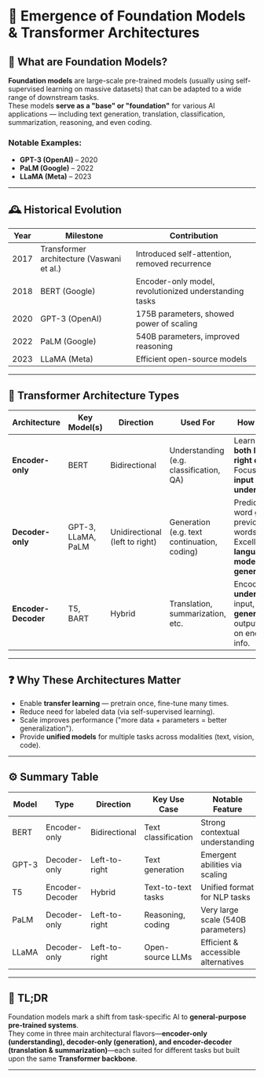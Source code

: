 # 🧠 Emergence of Foundation Models & Transformer Architectures

## 📍 What are Foundation Models?

**Foundation models** are large-scale pre-trained models (usually using self-supervised learning on massive datasets) that can be adapted to a wide range of downstream tasks.  
These models **serve as a "base" or "foundation"** for various AI applications — including text generation, translation, classification, summarization, reasoning, and even coding.

### Notable Examples:
- **GPT-3 (OpenAI)** – 2020
- **PaLM (Google)** – 2022
- **LLaMA (Meta)** – 2023

---

## 🕰️ Historical Evolution

| Year | Milestone                                  | Contribution                            |
|------|--------------------------------------------|------------------------------------------|
| 2017 | Transformer architecture (Vaswani et al.)  | Introduced self-attention, removed recurrence |
| 2018 | BERT (Google)                              | Encoder-only model, revolutionized understanding tasks |
| 2020 | GPT-3 (OpenAI)                             | 175B parameters, showed power of scaling |
| 2022 | PaLM (Google)                              | 540B parameters, improved reasoning      |
| 2023 | LLaMA (Meta)                               | Efficient open-source models             |

---

## 🧩 Transformer Architecture Types

| Architecture     | Key Model(s)       | Direction | Used For                        | How It Works |
|------------------|--------------------|-----------|----------------------------------|--------------|
| **Encoder-only** | BERT               | Bidirectional | Understanding (e.g. classification, QA) | Learns from **both left and right context**. Focused on **input understanding**. |
| **Decoder-only** | GPT-3, LLaMA, PaLM | Unidirectional (left to right) | Generation (e.g. text continuation, coding) | Predicts next word given previous words. Excellent at **language modeling and generation**. |
| **Encoder-Decoder** | T5, BART           | Hybrid     | Translation, summarization, etc. | Encoder **understands** input, decoder **generates** output based on encoded info. |

---

## ❓ Why These Architectures Matter

- Enable **transfer learning** — pretrain once, fine-tune many times.
- Reduce need for labeled data (via self-supervised learning).
- Scale improves performance ("more data + parameters = better generalization").
- Provide **unified models** for multiple tasks across modalities (text, vision, code).

---

## ⚙️ Summary Table

| Model     | Type            | Direction      | Key Use Case        | Notable Feature                         |
|-----------|------------------|----------------|---------------------|------------------------------------------|
| BERT      | Encoder-only     | Bidirectional  | Text classification | Strong contextual understanding         |
| GPT-3     | Decoder-only     | Left-to-right  | Text generation     | Emergent abilities via scaling          |
| T5        | Encoder-Decoder  | Hybrid         | Text-to-text tasks  | Unified format for NLP tasks            |
| PaLM      | Decoder-only     | Left-to-right  | Reasoning, coding   | Very large scale (540B parameters)      |
| LLaMA     | Decoder-only     | Left-to-right  | Open-source LLMs    | Efficient & accessible alternatives     |

---

## 🧠 TL;DR

Foundation models mark a shift from task-specific AI to **general-purpose pre-trained systems**.  
They come in three main architectural flavors—**encoder-only (understanding), decoder-only (generation), and encoder-decoder (translation & summarization)**—each suited for different tasks but built upon the same **Transformer backbone**.

---

